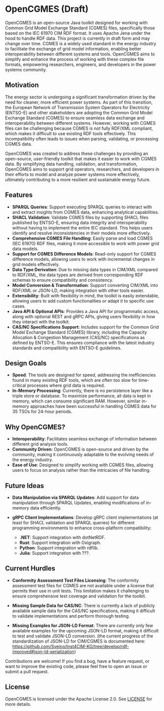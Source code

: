 # OpenCGMES (Draft)&#x20;

OpenCGMES is an open-source Java toolkit designed for working with Common Grid Model Exchange Standard (CGMES) files, specifically those based on the IEC 61970 CIM RDF format. It uses Apache Jena under the hood to handle RDF data. This project is currently in draft form and may change over time. CGMES is a widely used standard in the energy industry to facilitate the exchange of grid model information, enabling better interoperability between different systems and tools. OpenCGMES aims to simplify and enhance the process of working with these complex file formats, empowering researchers, engineers, and developers in the power systems community.

## Motivation

The energy sector is undergoing a significant transformation driven by the need for cleaner, more efficient power systems. As part of this transition, the European Network of Transmission System Operators for Electricity (ENTSO-E) and other stakeholders are adopting the Common Grid Model Exchange Standard (CGMES) to ensure seamless data exchange and interoperability between different systems. However, working with CGMES files can be challenging because CGMES is not fully RDF/XML compliant, which makes it difficult to use existing RDF tools effectively. This incompatibility often leads to issues when parsing, validating, or processing CGMES data.

OpenCGMES was created to address these challenges by providing an open-source, user-friendly toolkit that makes it easier to work with CGMES data. By simplifying data handling, validation, and transformation, OpenCGMES aims to support grid operators, researchers, and developers in their efforts to model and analyze power systems more effectively, ultimately contributing to a more resilient and sustainable energy future.

## Features

- **SPARQL Queries**: Support executing SPARQL queries to interact with and extract insights from CGMES data, enhancing analytical capabilities.
- **SHACL Validation**: Validate CGMES files by supporting SHACL files published by ENTSO-E, ensuring data integrity and interoperability without having to implement the entire IEC standard. This helps users identify and resolve inconsistencies in their models more effectively.
- **Comprehensive CGMES File Handling**: Easily parse and load CGMES (IEC 61970) RDF files, making it more accessible to work with power grid data models.
- **Support for CGMES Difference Models**: Read-only support for CGMES difference models, allowing users to work with incremental changes in grid models effectively.
- **Data Type Derivation**: Due to missing data types in CIM/XML compared to RDF/XML, the data types are derived from corresponding RDF schemas to ensure compatibility and consistency.
- **Model Conversion & Transformation**: Support converting CIM/XML into RDF/XML or JSON-LD, making integration with other tools easier.
- **Extensibility**: Built with flexibility in mind, the toolkit is easily extendable, allowing users to add custom functionalities or adapt it to specific use cases.
- **Java API & Optional APIs**: Provides a Java API for programmatic access, along with optional REST and gRPC APIs, giving users flexibility in how they interact with the toolkit.
- **CAS/NC Specifications Support**: Includes support for the Common Grid Model Exchange Standard (CGMES) library, including the Capacity Allocation & Congestion Management (CAS/NC) specifications as defined by ENTSO-E. This ensures compliance with the latest industry standards and compatibility with ENTSO-E guidelines.

## Design Goals

- **Speed**: The tools are designed for speed, addressing the inefficiencies found in many existing RDF tools, which are often too slow for time-critical processes where grid data is required.
- **In-Memory Processing**: Currently, there is no persistence layer like a triple store or database. To maximize performance, all data is kept in memory, which can consume significant RAM. However, similar in-memory approaches have been successful in handling CGMES data for 35 TSOs for 24-hour periods.

## Why OpenCGMES?

- **Interoperability**: Facilitates seamless exchange of information between different grid analysis tools.
- **Community Driven**: OpenCGMES is open-source and driven by the community, making it continuously adaptable to the evolving needs of the energy industry.
- **Ease of Use**: Designed to simplify working with CGMES files, allowing users to focus on analysis rather than the intricacies of file handling.

## Future Ideas

- **Data Manipulation via SPARQL Updates**: Add support for data manipulation through SPARQL Updates, enabling modifications of in-memory data efficiently.

- **gRPC Client Implementations**: Develop gRPC client implementations (at least for SHACL validation and SPARQL queries) for different programming environments to enhance cross-platform compatibility:

  - **.NET**: Support integration with dotNetRDF.
  - **Rust**: Support integration with Oxigraph.
  - **Python**: Support integration with rdflib.
  - **Julia**: Support integration with ???.

## Current Hurdles

- **Conformity Assessment Test Files Licensing**: The conformity assessment test files for CGMES are not available under a license that permits their use in unit tests. This limitation makes it challenging to ensure comprehensive test coverage and validation for the toolkit.

* **Missing Sample Data for CAS/NC**: There is currently a lack of publicly available sample data for the CAS/NC specifications, making it difficult to validate implementations and perform thorough testing.

- **Missing Examples for JSON-LD Format**: There are currently only few available examples for the upcoming JSON-LD format, making it difficult to test and validate JSON-LD conversion. (the current progress of the standardization of JSON-LD for CIM/CGMES is documented here: https://github.com/Sveino/Inst4CIM-KG/tree/develop/rdf-improved#json-ld-serialization)



Contributions are welcome! If you find a bug, have a feature request, or want to improve the existing code, please feel free to open an issue or submit a pull request.

## License

OpenCGMES is licensed under the Apache License 2.0. See [LICENSE](LICENSE) for more details.
